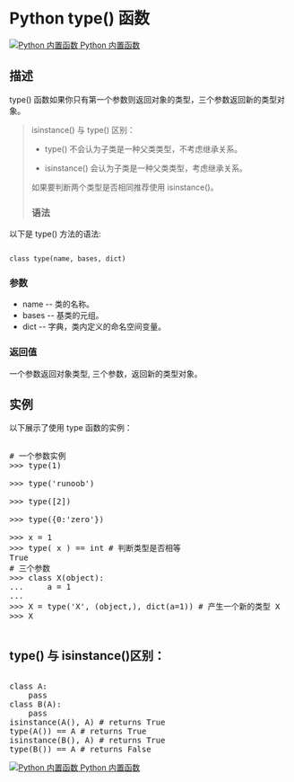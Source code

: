 Python  type() 函数
=================

 [![Python 内置函数](../images/up.gif)
 Python 内置函数](python-built-in-functions.html)


  描述
--

 type() 函数如果你只有第一个参数则返回对象的类型，三个参数返回新的类型对象。 

 
> isinstance() 与 type() 区别：
> 
>  *  type() 不会认为子类是一种父类类型，不考虑继承关系。
> 
> 
>  *  isinstance() 会认为子类是一种父类类型，考虑继承关系。 
> 
> 
>   如果要判断两个类型是否相同推荐使用 isinstance()。
> 
>   ### 语法

 以下是 type() 方法的语法:

 
```

class type(name, bases, dict)

```

 ### 参数

  * name -- 类的名称。
 * bases -- 基类的元组。
 * dict -- 字典，类内定义的命名空间变量。
  ### 返回值

 一个参数返回对象类型, 三个参数，返回新的类型对象。

  实例
--

  以下展示了使用 type 函数的实例： 

  <pre>

# 一个参数实例
>>> type(1)
<type 'int'>
>>> type('runoob')
<type 'str'>
>>> type([2])
<type 'list'>
>>> type({0:'zero'})
<type 'dict'>
>>> x = 1          
>>> type( x ) == int # 判断类型是否相等
True
# 三个参数
>>> class X(object):
...     a = 1
...
>>> X = type('X', (object,), dict(a=1)) # 产生一个新的类型 X
>>> X
<class '__main__.X'>
</pre>

  type() 与 isinstance()区别：
------------------------

 <pre>

class A:
    pass
class B(A):
    pass
isinstance(A(), A) # returns True
type(A()) == A # returns True
isinstance(B(), A) # returns True
type(B()) == A # returns False
</pre>

 [![Python 内置函数](../images/up.gif)
 Python 内置函数](python-built-in-functions.html)